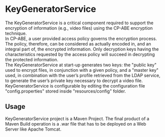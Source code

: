 

# KeyGeneratorService  

The KeyGeneratorService is a critical component required to support the encryption of information (e.g., video files) using the CP-ABE encryption technique.  
In CP-ABE, a user provided access policy governs the encryption process. The policy, therefore, can be considered as actually encoded in, and an integral part of, the encrypted information. Only decryption keys having the characteristics requested by the access policy will succeed in decrypting the protected information.  
The KeyGeneratorService at start-up generates two keys: the "public key" used to encrypt files, in conjunction with a given policy, and a "master key" used, in combination with the user’s profile retrieved from the LDAP service, to generate the user’s private key necessary to decrypt a video file.  
KeyGeneratorService is configurable by editing the configuration file "config.properties" stored inside "resources/config" folder.

## Usage 

KeyGeneratorService project is a Maven Project. The final product of a Maven Build operation is a .war file that has to be deployed on a Web Server like Apache Tomcat.  

